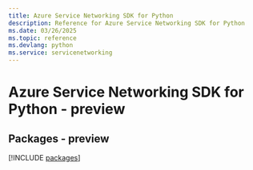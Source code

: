 ```yaml
---
title: Azure Service Networking SDK for Python
description: Reference for Azure Service Networking SDK for Python
ms.date: 03/26/2025
ms.topic: reference
ms.devlang: python
ms.service: servicenetworking
---
```

# Azure Service Networking SDK for Python - preview
## Packages - preview
[!INCLUDE [packages](service-networking-index.md)]